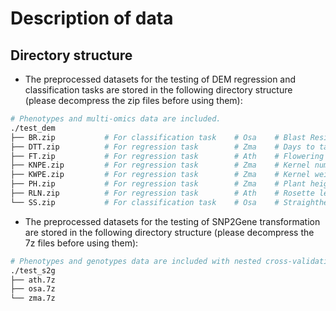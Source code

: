 # Description of data

## Directory structure

+ The preprocessed datasets for the testing of DEM regression and classification tasks are stored in the following directory structure (please decompress the zip files before using them):
```sh
# Phenotypes and multi-omics data are included.
./test_dem
├── BR.zip           # For classification task    # Osa    # Blast Resistance
├── DTT.zip          # For regression task        # Zma    # Days to tasseling
├── FT.zip           # For regression task        # Ath    # Flowering time
├── KNPE.zip         # For regression task        # Zma    # Kernel number per ear
├── KWPE.zip         # For regression task        # Zma    # Kernel weight per ear
├── PH.zip           # For regression task        # Zma    # Plant height
├── RLN.zip          # For regression task        # Ath    # Rosette leaf number
└── SS.zip           # For classification task    # Osa    # Straighthead susceptibility
```

+ The preprocessed datasets for the testing of SNP2Gene transformation are stored in the following directory structure (please decompress the 7z files before using them):
```sh
# Phenotypes and genotypes data are included with nested cross-validation splits.
./test_s2g
├── ath.7z
├── osa.7z
└── zma.7z
```
